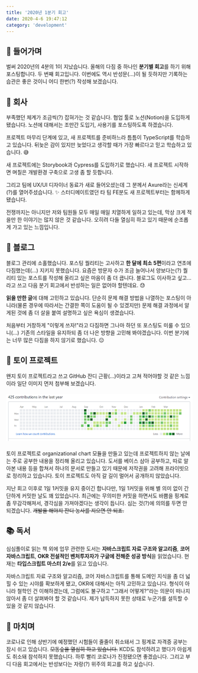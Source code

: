 ```yaml
---
title: '2020년 1분기 회고'
date: 2020-4-6 19:47:12
category: 'development'
---
```


## 💬 들어가며

벌써 2020년의 4분의 1이 지났습니다. 올해의 다짐 중 하나인 **분기별 회고**를 하기 위해 포스팅합니다. 두 번째 회고입니다.
이번에도 역시 반성문(...)이 될 듯하지만 기록하는 습관은 좋은 것이니 어디 한번(?) 작성해 보겠습니다.

## 💁 회사

부족했던 체계가 조금씩(?) 잡혀가는 것 같습니다. 협업 툴로 노션(Notion)을 도입하게 됐습니다. 노션에 대해서는 조만간 도입기, 사용기를 포스팅하도록 하겠습니다.

프로젝트 마무리 단계에 있고, 새 프로젝트를 준비하느라 틈틈이 TypeScript를 학습하고 있습니다. 뒤늦은 감이 있지만 늦었다고 생각할 때가 가장 빠르다고 믿고 학습하고 있습니다. 😅

새 프로젝트에는 Storybook과 Cypress를 도입하기로 했습니다. 새 프로젝트 시작하면 며칠은 개발환경 구축으로 고생 좀 할 듯합니다.

그리고 팀에 UX/UI 디자이너 동료가 새로 들어오셨는데 그 분께서 Axure라는 신세계(?)를 열어주셨습니다. ✨
스터디메이트였던 타 팀 FE분도 새 프로젝트부터는 함께하게 됐습니다.

전쟁까지는 아니지만 저와 팀원들 모두 매일 매일 치열하게 일하고 있는데, 막상 크게 적을만 한 이야기는 많지 않은 것 같습니다.
오히려 다들 열심히 하고 있기 때문에 순조롭게 가고 있는 느낌입니다.

## 📝 블로그

블로그 관리에 소홀했습니다. 포스팅 퀄리티는 고사하고 **한 달에 최소 5편**이라고 연초에 다짐했는데(...) 지키지 못했습니다.
요즘은 방문자 수가 조금 늘어나서 양보다는(?) 퀄리티 있는 포스트를 작성해 올리고 싶은 마음이 좀 더 큽니다. 블로그도 이사하고 싶고... 라고 쓰고 다음 분기 회고에서 반성하는 일은 없어야 할텐데요. 😓

**읽을 만한 글**에 대해 고민하고 있습니다.
단순히 문제 해결 방법을 나열하는 포스팅이 아니라(물론 경우에 따라서는 간결한 쪽이 도움이 될 수 있겠지만) 문제 해결 과정에서 알게된 것에 좀 더 살을 붙여 설명하고 싶은 욕심이 생겼습니다.

처음부터 거창하게 "이렇게 쓰자!"라고 다짐하면 그나마 하던 또 포스팅도 미룰 수 있으니(...) 기존의 스타일을 유지하되 좀 더 나은 방향을 고민해 봐야겠습니다. 이번 분기에는 너무 많은 다짐을 하지 않기로 했습니다. 😑

## 🏃 토이 프로젝트

왠지 토이 프로젝트라고 쓰고 GitHub 잔디 근황(...)이라고 고쳐 적어야할 것 같은 느낌이라 일단 이미지 먼저 첨부해 보겠습니다.

####

![](./images/commit-graph-2.png)

####

토이 프로젝트로 organizational chart 모듈을 만들고 있는데 프로젝트하지 않는 날에는 주로 공부한 내용을 정리해 올리고 있습니다.
도서를 베이스 삼아 공부하고, 따로 알아본 내용 등을 합쳐서 하나의 문서로 만들고 있기 때문에 저작권을 고려해 프라이빗으로 정리하고 있습니다.
토이 프로젝트도 아직 갈 길이 멀어서 공개하지 않았습니다.

지난 회고 이후로 1일 1커밋을 유지 중이긴 합니다만, 1일 1커밋을 위해 별 의미 없이 간단하게 커밋한 날도 꽤 있었습니다.
최근에는 무의미한 커밋을 하면서도 바쁨을 핑계로 좀 무감각해져서, 경각심을 가져야겠다는 생각이 듭니다.
심는 것(?)에 의의를 두면 안 되겠습니다. ~~개발을 해야지 잔디 농사를 지으면 안 되죠.~~

## 📚 독서

심심풀이로 읽는 책 외에 업무 관련한 도서는 **자바스크립트 자료 구조와 알고리즘**, **코어 자바스크립트**, **OKR 전설적인 벤처투자자가 구글에 전해준 성공 방식**을 읽었습니다.
현재는 **타입스크립트 마스터 2/e**를 읽고 있습니다.

자바스크립트 자료 구조와 알고리즘, 코어 자바스크립트를 통해 도메인 지식을 좀 더 넓힐 수 있는 시야를 확보하게 됐고, OKR에 대해서는 아직 고민하고 있습니다.
형식이 아니라 철학인 건 이해하겠는데, 그럼에도 불구하고 "그래서 어떻게?"라는 의문이 떠나지 않아서 좀 더 살펴봐야 할 것 같습니다.
제가 납득하지 못한 상태로 누군가를 설득할 수 있을 것 같지 않습니다.

## 💬 마치며

코로나로 인해 상반기에 예정했던 시험들이 줄줄이 취소돼서 그 핑계로 자격증 공부는 잠시 쉬고 있습니다. ~~모동숲을 열심히 하고 있습니다.~~
KCD도 참석하려고 했다가 아쉽게도 취소돼 참석하지 못했습니다. 하루 빨리 코로나가 진정됐으면 좋겠습니다.
그리고 부디 다음 회고에서는 반성보다는 자랑(?) 위주의 회고를 하고 싶습니다.
